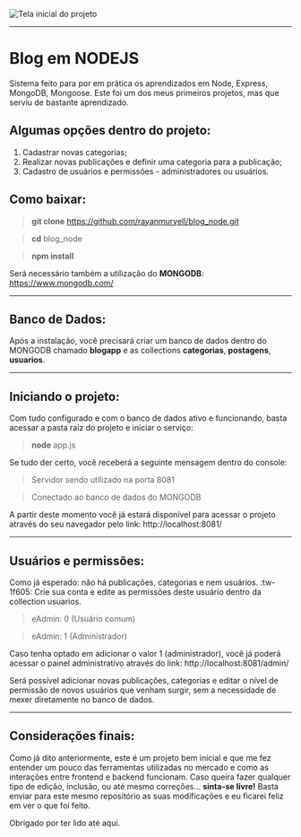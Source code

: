 ![Tela inicial do projeto](https://i.imgur.com/ZO3uxLq.png "Tela inicial do projeto")

------------



# Blog em NODEJS
Sistema feito para por em prática os aprendizados em Node, Express, MongoDB, Mongoose. Este foi um dos meus primeiros projetos, mas que serviu de bastante aprendizado.

## Algumas opções dentro do projeto:

1. Cadastrar novas categorias;
2. Realizar novas publicações e definir uma categoria para a publicação;
3. Cadastro de usuários e permissões - administradores ou usuários.


## Como baixar:

> **git clone** https://github.com/rayanmuryell/blog_node.git

> **cd** blog_node

> **npm install**

Será necessário também a utilização do **MONGODB**:
https://www.mongodb.com/


------------



## Banco de Dados:

Após a instalação, você precisará criar um banco de dados dentro do MONGODB chamado **blogapp** e as collections **categorias**, **postagens**, **usuarios**.


------------

## Iniciando o projeto:


Com tudo configurado e com o banco de dados ativo e funcionando, basta acessar a pasta raiz do projeto e iniciar o serviço:
> **node** app.js

Se tudo der certo, você receberá a seguinte mensagem dentro do console:

>Servidor sendo utilizado na porta 8081

>Conectado ao banco de dados do MONGODB

A partir deste momento você já estará disponível para acessar o projeto através do seu navegador pelo link: http://localhost:8081/


------------

## Usuários e permissões:

Como já esperado: não há publicações, categorias e nem usuários. :tw-1f605:
Crie sua conta e edite as permissões deste usuário dentro da collection usuarios.

> eAdmin: 0 (Usuário comum)

> eAdmin: 1 (Administrador)

Caso tenha optado em adicionar o valor 1 (administrador), você já poderá acessar o painel administrativo através do link:
http://localhost:8081/admin/

Será possível adicionar novas publicações, categorias e editar o nível de permissão de novos usuários que venham surgir, sem a necessidade de mexer diretamente no banco de dados.


------------

## Considerações finais:


Como já dito anteriormente, este é um projeto bem inicial e que me fez entender um pouco das ferramentas utilizadas no mercado e como as interações entre frontend e backend funcionam.
Caso queira fazer qualquer tipo de edição, inclusão, ou até mesmo correções... **sinta-se livre!**
Basta enviar para este mesmo repositório as suas modificações e eu ficarei feliz em ver o que foi feito.

Obrigado por ter lido até aqui.



